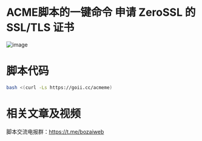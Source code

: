 # ACME脚本的一键命令 申请 ZeroSSL 的 SSL/TLS 证书

![image](https://github.com/V2RaySSR/Trojan_panel_web/raw/master/image.png)

 # 脚本代码

```bash
bash <(curl -Ls https://goii.cc/acmeme)
```

 # 相关文章及视频

脚本交流电报群：https://t.me/bozaiweb
